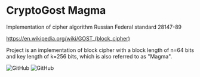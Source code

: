 # CryptoGost Magma
Implementation of cipher algorithm Russian Federal standard 28147-89

https://en.wikipedia.org/wiki/GOST_(block_cipher)

Project is an implementation of block cipher with a block length of n=64 bits and key length of k=256 bits, which is also
referred to as "Magma".

![GitHub](https://img.shields.io/badge/C#-%23121011.svg?style=for-the-badge&logo=net&logoColor=purple)
![GitHub](https://img.shields.io/badge/github-%23121011.svg?style=for-the-badge&logo=github&logoColor=white)
